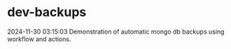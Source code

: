 # dev-backups
2024-11-30 03:15:03 Demonstration of automatic mongo db backups using workflow and actions.
